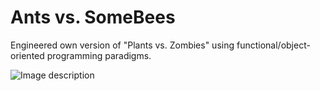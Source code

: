 # Ants vs. SomeBees
Engineered own version of "Plants vs. Zombies" using functional/object-oriented programming paradigms.

![Image description](ants.png)
